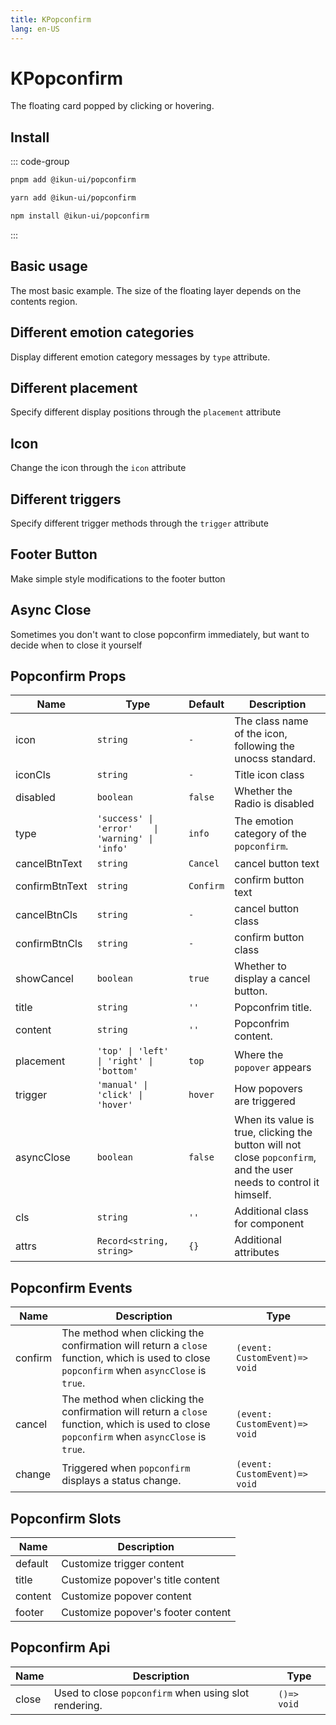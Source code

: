 ```yaml
---
title: KPopconfirm
lang: en-US
---
```


# KPopconfirm

The floating card popped by clicking or hovering.

## Install

::: code-group

```bash [pnpm]
pnpm add @ikun-ui/popconfirm
```

```bash [yarn]
yarn add @ikun-ui/popconfirm
```

```bash [npm]
npm install @ikun-ui/popconfirm
```

:::

## Basic usage

The most basic example. The size of the floating layer depends on the contents region.

<demo src="popconfirm/basic.svelte"  github='Popconfirm'></demo>

## Different emotion categories

Display different emotion category messages by `type` attribute.

<demo src="popconfirm/type.svelte"  github='Popconfirm'></demo>

## Different placement

Specify different display positions through the `placement` attribute

<demo src="popconfirm/placement.svelte"  github='Popconfirm'></demo>

## Icon

Change the icon through the `icon` attribute

<demo src="popconfirm/icon.svelte"  github='Popconfirm'></demo>

## Different triggers

Specify different trigger methods through the `trigger` attribute

<demo src="popconfirm/trigger.svelte"  github='Popconfirm'></demo>

## Footer Button

Make simple style modifications to the footer button

<demo src="popconfirm/btn.svelte"  github='Popconfirm'></demo>

## Async Close

Sometimes you don't want to close popconfirm immediately, but want to decide when to close it yourself

<demo src="popconfirm/async.svelte"  github='Popconfirm'></demo>

## Popconfirm Props

| Name           | Type                                             | Default   | Description                                                                                                        |
| -------------- | ------------------------------------------------ | --------- | ------------------------------------------------------------------------------------------------------------------ |
| icon           | `string`                                         | `-`       | The class name of the icon, following the unocss standard.                                                         |
| iconCls        | `string`                                         | `-`       | Title icon class                                                                                                   |
| disabled       | `boolean`                                        | `false`   | Whether the Radio is disabled                                                                                      |
| type           | `'success' \| 'error'    \| 'warning' \| 'info'` | `info`    | The emotion category of the `popconfirm`.                                                                          |
| cancelBtnText  | `string`                                         | `Cancel`  | cancel button text                                                                                                 |
| confirmBtnText | `string`                                         | `Confirm` | confirm button text                                                                                                |
| cancelBtnCls   | `string`                                         | `-`       | cancel button class                                                                                                |
| confirmBtnCls  | `string`                                         | `-`       | confirm button class                                                                                               |
| showCancel     | `boolean`                                        | `true`    | Whether to display a cancel button.                                                                                |
| title          | `string`                                         | `''`      | Popconfrim title.                                                                                                  |
| content        | `string`                                         | `''`      | Popconfrim content.                                                                                                |
| placement      | `'top' \| 'left' \| 'right' \| 'bottom'`         | `top`     | Where the `popover` appears                                                                                        |
| trigger        | `'manual' \| 'click' \| 'hover'`                 | `hover`   | How popovers are triggered                                                                                         |
| asyncClose     | `boolean`                                        | `false`   | When its value is true, clicking the button will not close `popconfirm`, and the user needs to control it himself. |
| cls            | `string`                                         | `''`      | Additional class for component                                                                                     |
| attrs          | `Record<string, string>`                         | `{}`      | Additional attributes                                                                                              |

## Popconfirm Events

| Name    | Description                                                                                                                                | Type                          |
| ------- | ------------------------------------------------------------------------------------------------------------------------------------------ | ----------------------------- |
| confirm | The method when clicking the confirmation will return a `close` function, which is used to close `popconfirm` when `asyncClose` is `true`. | `(event: CustomEvent)=> void` |
| cancel  | The method when clicking the confirmation will return a `close` function, which is used to close `popconfirm` when `asyncClose` is `true`. | `(event: CustomEvent)=> void` |
| change  | Triggered when `popconfirm` displays a status change.                                                                                      | `(event: CustomEvent)=> void` |

## Popconfirm Slots

| Name    | Description                        |
| ------- | ---------------------------------- |
| default | Customize trigger content          |
| title   | Customize popover's title content  |
| content | Customize popover content          |
| footer  | Customize popover's footer content |

## Popconfirm Api

| Name  | Description                                           | Type        |
| ----- | ----------------------------------------------------- | ----------- |
| close | Used to close `popconfirm` when using slot rendering. | `()=> void` |
